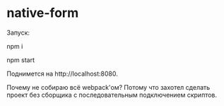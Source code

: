 # native-form

Запуск: 

npm i

npm start

Поднимется на http://localhost:8080.

Почему не собираю всё webpack'ом? Потому что захотел сделать проект без сборщика с последовательным подключением скриптов.
